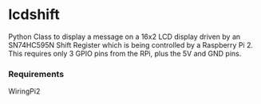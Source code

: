 # lcdshift
Python Class to display a message on a 16x2 LCD display driven by 
an SN74HC595N Shift Register which is being controlled by a Raspberry Pi 2.
This requires only 3 GPIO pins from the RPi, plus the 5V and GND pins.

### Requirements
WiringPi2
